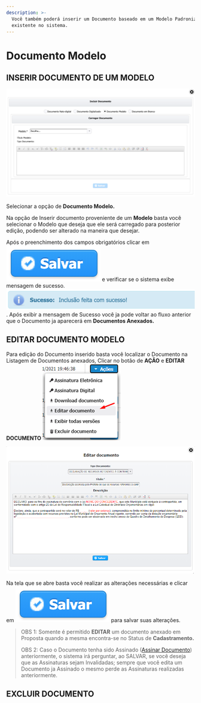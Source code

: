 ```yaml
---
description: >-
  Você também poderá inserir um Documento baseado em um Modelo Padronizado já
  existente no sistema.
---
```


# Documento Modelo

## INSERIR DOCUMENTO DE UM MODELO

![Inserir Documento de um Modelo](../../../.gitbook/assets/processo_eletronico_documento_modelo.png)

Selecionar a opção de **Documento Modelo.**

Na opção de Inserir documento proveniente de um **Modelo** basta você selecionar o Modelo que deseja que ele será carregado para posterior edição, podendo ser alterado na maneira que desejar.

Após o preenchimento dos campos obrigatórios clicar em ![](../../../.gitbook/assets/botao_salvar.png)  e verificar se o sistema exibe mensagem de sucesso. ![](../../../.gitbook/assets/processo_eletronico_arquivo_anexado_sucesso.png) . Após exibir a mensagem de Sucesso você ja pode voltar ao fluxo anterior que o Documento ja aparecerá em **Documentos Anexados.**

## EDITAR DOCUMENTO MODELO

Para edição do Documento inserido basta você localizar o Documento na Listagem de Documentos anexados, Clicar no botão de **AÇÃO** e **EDITAR DOCUMENTO** ![](../../../.gitbook/assets/processo_eletronico_documento_modelo_editar.png) 

![](../../../.gitbook/assets/processo_eletronico_documento_modelo_editar_editar.png)

Na tela que se abre basta você realizar as alterações necessárias e clicar em ![](../../../.gitbook/assets/botao_salvar.png) para salvar suas alterações.

> OBS 1: Somente é permitido **EDITAR** um documento anexado em Proposta quando a mesma encontra-se no Status de **Cadastramento.**
>
> OBS 2: Caso o Documento  tenha sido Assinado \([Assinar Documento](assinar-documento.md)\) anteriormente, o sistema irá perguntar, ao SALVAR, se você deseja que as Assinaturas sejam Invalidadas; sempre que você edita um Documento ja Assinado o mesmo perde as Assinaturas realizadas anteriormente.

## EXCLUIR DOCUMENTO




